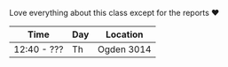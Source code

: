 Love everything about this class except for the reports ❤️

Time | Day | Location
---|---|---
12:40 - ??? | Th | Ogden 3014